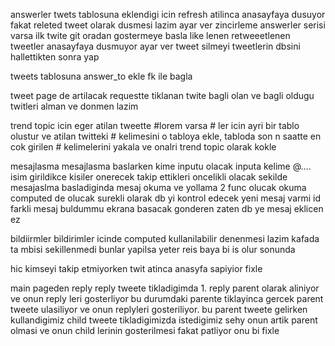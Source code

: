 answerler twets tablosuna eklendigi icin refresh atilinca anasayfaya dusuyor fakat releted tweet olarak dusmesi lazim ayar ver
zincirleme answerler serisi varsa ilk twite git oradan gostermeye basla
like lenen retweeetlenen tweetler anasayfaya dusmuyor ayar ver
tweet silmeyi tweetlerin dbsini hallettikten sonra yap

tweets tablosuna answer_to ekle fk ile bagla

tweet page de artilacak requestte 
tiklanan twite bagli olan ve bagli oldugu twitleri alman ve donmen lazim

trend topic icin
eger atilan tweette #lorem varsa # ler icin ayri bir tablo olustur ve atilan twitteki # kelimesini o tabloya ekle, tabloda son n saatte en cok girilen # kelimelerini yakala ve onalri trend topic olarak kokle


mesajlasma
mesajlasma baslarken kime inputu olacak inputa kelime @.... isim girildikce kisiler onerecek takip ettikleri oncelikli olacak sekilde
mesajaslma basladiginda mesaj okuma ve yollama 2 func olucak okuma computed de olucak surekli olarak db yi kontrol edecek yeni mesaj varmi id farkli mesaj buldummu ekrana basacak gonderen zaten db ye mesaj eklicen ez

bildiirmler
bildirimler icinde computed kullanilabilir denenmesi lazim kafada ta mbisi sekillenmedi
bunlar yapilsa yeter reis baya bi is olur sonunda


hic kimseyi takip etmiyorken twit atinca anasyfa sapiyior fixle


main pageden reply reply tweete tikladigimda 1. reply parent olarak aliniyor ve onun reply leri gosterliyor bu durumdaki parente tiklayinca gercek parent tweete ulasiliyor ve onun replyleri gosteriliyor. bu parent tweete gelirken kullandigimiz child tweete tikladigimizda istedigimiz sehy onun artik parent olmasi ve onun child lerinin gosterilmesi fakat patliyor onu bi fixle